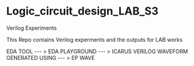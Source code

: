 # Logic_circuit_design_LAB_S3
Verilog Experiments

This Repo contains Verilog experments and the outputs for LAB works 


EDA TOOL --- > EDA PLAYGROUND --- > ICARUS VERILOG
WAVEFORM GENERATED USING  --- > EP WAVE
